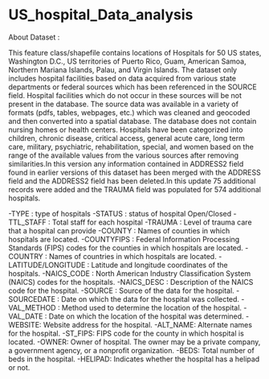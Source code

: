 # US_hospital_Data_analysis
About Dataset :

This feature class/shapefile contains locations of Hospitals for 50 US states, Washington D.C., US territories of Puerto Rico, Guam, American Samoa, Northern Mariana Islands, Palau, and Virgin Islands. The dataset only includes hospital facilities based on data acquired from various state departments or federal sources which has been referenced in the SOURCE field. Hospital facilities which do not occur in these sources will be not present in the database. The source data was available in a variety of formats (pdfs, tables, webpages, etc.) which was cleaned and geocoded and then converted into a spatial database. The database does not contain nursing homes or health centers. Hospitals have been categorized into children, chronic disease, critical access, general acute care, long term care, military, psychiatric, rehabilitation, special, and women based on the range of the available values from the various sources after removing similarities.In this version any information contained in ADDRESS2 field found in earlier versions of this dataset has been merged with the ADDRESS field and the ADDRESS2 field has been deleted.In this update 75 additional records were added and the TRAUMA field was populated for 574 additional hospitals.

-TYPE : type of hospitals
-STATUS : status of hospital Open/Closed 
-TTL_STAFF : Total staff for each hospital
-TRAUMA : Level of trauma care that a hospital can provide
-COUNTY : Names of counties in which hospitals are located.
-COUNTYFIPS : Federal Information Processing Standards (FIPS) codes for the counties in which hospitals are located.
-COUNTRY : Names of countries in which hospitals are located.
-LATITUDE/LONGITUDE : Latitude and longitude coordinates of the hospitals.
-NAICS_CODE : North American Industry Classification System (NAICS) codes for the hospitals.
-NAICS_DESC : Description of the NAICS code for the hospital.
-SOURCE : Source of the data for the hospital.
-SOURCEDATE : Date on which the data for the hospital was collected.
-VAL_METHOD : Method used to determine the location of the hospital.
-VAL_DATE : Date on which the location of the hospital was determined.
-WEBSITE: Website address for the hospital.
-ALT_NAME: Alternate names for the hospital.
-ST_FIPS: FIPS code for the county in which hospital is located.
-OWNER: Owner of hospital. The owner may be a private company, a government agency, or a nonprofit organization.
-BEDS: Total number of beds in the hospital.
-HELIPAD: Indicates whether the hospital has a helipad or not.
